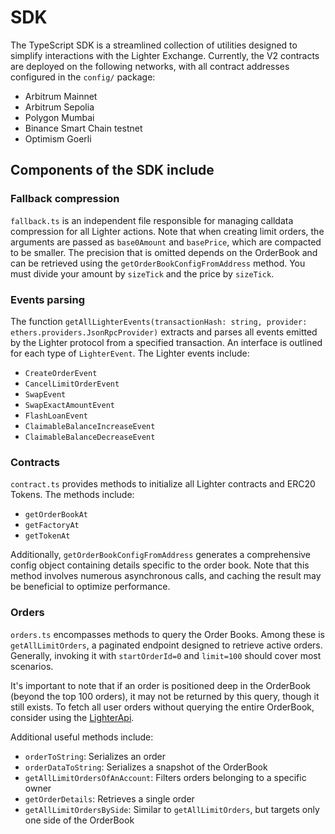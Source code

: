 # SDK

The TypeScript SDK is a streamlined collection of utilities designed to simplify interactions with the Lighter Exchange.
Currently, the V2 contracts are deployed on the following networks, with all contract addresses configured in the `config/` package:
- Arbitrum Mainnet
- Arbitrum Sepolia
- Polygon Mumbai
- Binance Smart Chain testnet
- Optimism Goerli

## Components of the SDK include
### Fallback compression
`fallback.ts` is an independent file responsible for managing calldata compression for all Lighter actions. 
Note that when creating limit orders, the arguments are passed as `base0Amount` and `basePrice`, which are compacted to be smaller. 
The precision that is omitted depends on the OrderBook and can be retrieved using the `getOrderBookConfigFromAddress` method.
You must divide your amount by `sizeTick` and the price by `sizeTick`.

### Events parsing
The function `getAllLighterEvents(transactionHash: string, provider: ethers.providers.JsonRpcProvider)` 
extracts and parses all events emitted by the Lighter protocol from a specified transaction. 
An interface is outlined for each type of `LighterEvent`. The Lighter events include:
- `CreateOrderEvent`
- `CancelLimitOrderEvent`
- `SwapEvent`
- `SwapExactAmountEvent`
- `FlashLoanEvent`
- `ClaimableBalanceIncreaseEvent`
- `ClaimableBalanceDecreaseEvent`

### Contracts
`contract.ts` provides methods to initialize all Lighter contracts and ERC20 Tokens. The methods include:
- `getOrderBookAt`
- `getFactoryAt`
- `getTokenAt`

Additionally, `getOrderBookConfigFromAddress` generates a comprehensive config object containing details specific to the order book.
Note that this method involves numerous asynchronous calls, and caching the result may be beneficial to optimize performance.

### Orders
`orders.ts` encompasses methods to query the Order Books. 
Among these is `getAllLimitOrders`, a paginated endpoint designed to retrieve active orders. 
Generally, invoking it with `startOrderId=0` and `limit=100` should cover most scenarios.

It's important to note that if an order is positioned deep in the OrderBook (beyond the top 100 orders), 
it may not be returned by this query, though it still exists. 
To fetch all user orders without querying the entire OrderBook, consider using the [LighterApi](https://docs.lighter.xyz/lighter-dex/developers/lighter-api).

Additional useful methods include:
- `orderToString`: Serializes an order
- `orderDataToString`: Serializes a snapshot of the OrderBook
- `getAllLimitOrdersOfAnAccount`: Filters orders belonging to a specific owner
- `getOrderDetails`: Retrieves a single order
- `getAllLimitOrdersBySide`: Similar to `getAllLimitOrders`, but targets only one side of the OrderBook
